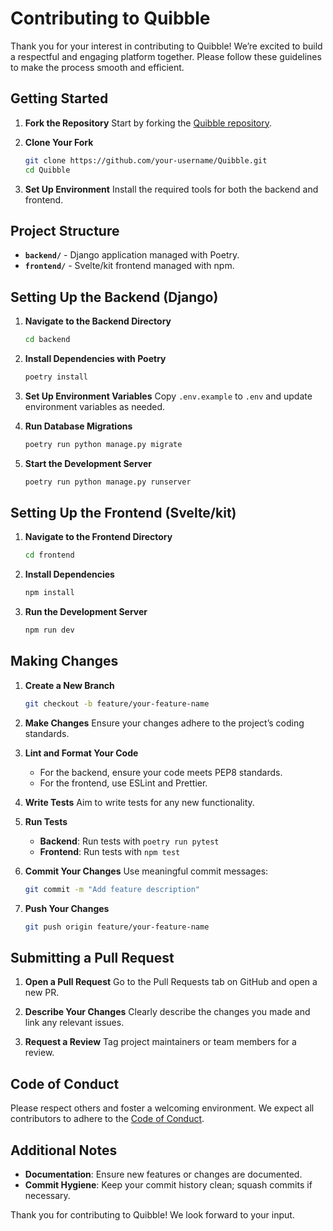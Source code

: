 # Contributing to Quibble

Thank you for your interest in contributing to Quibble! We’re excited to build a respectful and engaging platform together. Please follow these guidelines to make the process smooth and efficient.

## Getting Started

1. **Fork the Repository**
   Start by forking the [Quibble repository](https://github.com/quibble-dev/Quibble).

2. **Clone Your Fork**
   ```bash
   git clone https://github.com/your-username/Quibble.git
   cd Quibble
   ```

3. **Set Up Environment**
   Install the required tools for both the backend and frontend.

## Project Structure

- **`backend/`** - Django application managed with Poetry.
- **`frontend/`** - Svelte/kit frontend managed with npm.

## Setting Up the Backend (Django)

1. **Navigate to the Backend Directory**
   ```bash
   cd backend
   ```

2. **Install Dependencies with Poetry**
   ```bash
   poetry install
   ```

3. **Set Up Environment Variables**
   Copy `.env.example` to `.env` and update environment variables as needed.

4. **Run Database Migrations**
   ```bash
   poetry run python manage.py migrate
   ```

5. **Start the Development Server**
   ```bash
   poetry run python manage.py runserver
   ```

## Setting Up the Frontend (Svelte/kit)

1. **Navigate to the Frontend Directory**
   ```bash
   cd frontend
   ```

2. **Install Dependencies**
   ```bash
   npm install
   ```

3. **Run the Development Server**
   ```bash
   npm run dev
   ```

## Making Changes

1. **Create a New Branch**
   ```bash
   git checkout -b feature/your-feature-name
   ```

2. **Make Changes**
   Ensure your changes adhere to the project’s coding standards.

3. **Lint and Format Your Code**
   - For the backend, ensure your code meets PEP8 standards.
   - For the frontend, use ESLint and Prettier.

4. **Write Tests**
   Aim to write tests for any new functionality.

5. **Run Tests**
   - **Backend**: Run tests with `poetry run pytest`
   - **Frontend**: Run tests with `npm test`

6. **Commit Your Changes**
   Use meaningful commit messages:
   ```bash
   git commit -m "Add feature description"
   ```

7. **Push Your Changes**
   ```bash
   git push origin feature/your-feature-name
   ```

## Submitting a Pull Request

1. **Open a Pull Request**
   Go to the Pull Requests tab on GitHub and open a new PR.

2. **Describe Your Changes**
   Clearly describe the changes you made and link any relevant issues.

3. **Request a Review**
   Tag project maintainers or team members for a review.

## Code of Conduct

Please respect others and foster a welcoming environment. We expect all contributors to adhere to the [Code of Conduct](https://github.com/quibble-dev/Quibble/blob/main/CODE_OF_CONDUCT.md).

## Additional Notes

- **Documentation**: Ensure new features or changes are documented.
- **Commit Hygiene**: Keep your commit history clean; squash commits if necessary.

Thank you for contributing to Quibble! We look forward to your input.
